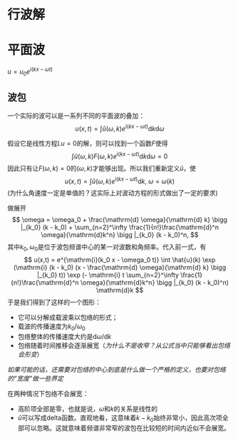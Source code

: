 # 行波解

# 平面波

$u = u_0 e^{\mathrm{i}(kx-\omega t)}$

## 波包
一个实际的波可以是一系列不同的平面波的叠加：
$$
u(x, t) = \int \hat{u}(\omega, k) e^{\mathrm{i}(kx - \omega t)} \mathrm{d}k \mathrm{d}\omega
$$

假设它是线性方程$Lu=0$的解，则可以找到一个函数$F$使得
$$
\int \hat{u}(\omega, k) F(\omega, k) e^{\mathrm{i}(kx - \omega t)} \mathrm{d}k \mathrm{d}\omega = 0
$$
因此只有让$F(\omega, k) =0$的$(\omega, k)$才能够出现。所以我们重新定义$\hat{u}$，使
$$
u(x, t) = \int \hat{u}(\omega, k) e^{\mathrm{i}(kx - \omega t)} \mathrm{d}k, \; \omega = \omega (k)
$$
(为什么角速度一定是单值的？这实际上对波动方程的形式做出了一定的要求)

做展开
$$
\omega = \omega_0 + \frac{\mathrm{d} \omega}{\mathrm{d} k} \bigg |_{k_0} (k - k_0) + \sum_{n=2}^\infty \frac{1}{n!}\frac{\mathrm{d}^n \omega}{\mathrm{d}k^n} \bigg |_{k_0} (k - k_0)^n,
$$
其中$k_0, \omega_0$是位于波包频谱中心的某一对波数和角频率。代入前一式，有
$$
u(x,t) = e^{\mathrm{i}(k_0 x - \omega_0 t)} \int \hat{u}(k) \exp (\mathrm{i} (k - k_0) (x - \frac{\mathrm{d} \omega}{\mathrm{d} k} \bigg |_{k_0} t)) \exp (- \mathrm{i} t \sum_{n=2}^\infty \frac{1}{n!}\frac{\mathrm{d}^n \omega}{\mathrm{d}k^n} \bigg |_{k_0} (k - k_0)^n) \mathrm{d}k
$$
于是我们得到了这样的一个图形：
- 它可以分解成载波乘以包络的形式；
- 载波的传播速度为$k_0 / \omega_0$
- 包络整体的传播速度大约是$\mathrm{d} \omega / \mathrm{d} k$
- 包络随着时间推移会逐渐展宽（*为什么不是收窄？从公式当中只能够看出包络会形变*）

*如果可能的话，还需要对包络的中心到底是什么做一个严格的定义，也要对包络的“宽度”做一些界定*

在两种情况下包络不会展宽：
- 高阶项全部是零，也就是说，$\omega$和$k$的关系是线性的
- $\hat{u}$可以写成delta函数。直观地看，这意味着$k - k_0$始终非常小，因此高次项全部可以忽略。这就意味着频谱非常窄的波包在比较短的时间内近似不会展宽。